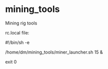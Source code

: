 # mining_tools
Mining rig tools

rc.local file:

#!/bin/sh -e

/home/dm/mining_tools/miner_launcher.sh 15 &

exit 0
